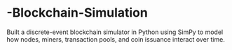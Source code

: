 # -Blockchain-Simulation
Built a discrete-event blockchain simulator in Python using SimPy to model how nodes, miners, transaction pools, and coin issuance interact over time. 
